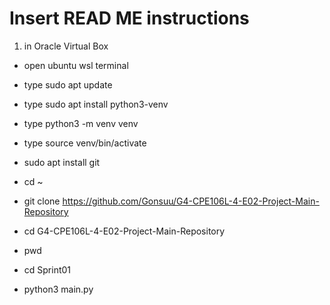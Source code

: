 # Insert READ ME instructions
1. in Oracle Virtual Box

- open ubuntu wsl terminal
- type sudo apt update
- type sudo apt install python3-venv
- type python3 -m venv venv
- type source venv/bin/activate

- sudo apt install git

- cd ~

- git clone https://github.com/Gonsuu/G4-CPE106L-4-E02-Project-Main-Repository

- cd G4-CPE106L-4-E02-Project-Main-Repository

- pwd

- cd Sprint01

- python3 main.py
